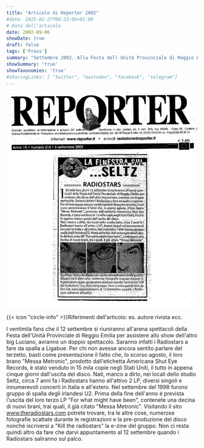 ```yaml
---
title: "Articolo di Reporter 2002"
#date: 2025-02-27T08:33:06+01:00
# Data dell'articolo
date: 2002-09-06
showDate: true
draft: false
tags: ['Press']
summary: "Settembre 2002. Alla Festa dell Unità Provinciale di Reggio Emilia i Radiostars faranno da spalla a Ligabue."
showSummary: 'true'
showTaxonomies: 'true'
#sharingLinks: [ "twitter", "mastodon", "facebook", "telegram"]
---
```

![Articolo P1](featured.png)

{{< icon "circle-info" >}}Riferimenti dell'articolo: es. autore rivista ecc.

I ventimila fans che il 12 settembre si riuniranno all'arena spettacoli della Festa dell'Unità Provinciale di Reggio Emilia per assistere allo show dell'altro big Luciano, avranno un doppio spettacolo. Saranno infatti i Radiostars a fare da spalla a Ligabue.
Per chi non avesse ancora sentito parlare del terzetto, basti come presentazione il fatto che, lo scorso agosto, il loro brano "Messa Metronic", prodotto dall'etichetta Americana Shut Eye Records, è stato venduto in 15 mila copie negli Stati Uniti, il tutto in appena cinque giorni dall'uscita del disco.
Nati, manco a dirlo, nei locali dello studio Seltz, circa 7 anni fa i Radiostars hanno all'attivo 2 LP, diversi singoli e innumerevoli concerti in Italia e all'estero. Nel settembre del 1998 furono gruppo di spalla degli irlandesi U2. Prima della fine dell'anno è prevista l'uscita del loro terzo LP "For what might have been", contenete una decina di nuovi brani, trai quali, il già citato "Messa Metronic".
Visitando il sito www.theradiostars.com potrete trovare, tra le altre cose, numerose fotografie scattate durante le registrazioni e la pre-produzione del disco nonché iscriversi a "Kill the radiostars" la e-zine del gruppo. Non ci resta quindi altro da fare che darvi appuntamento al 12 settembre quando i Radiostars saliranno sul palco.
